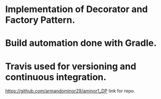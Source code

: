 # Implementation of Decorator and Factory Pattern.
# Build automation done with Gradle.
# Travis used for versioning and continuous integration.
https://github.com/armandominor29/aminor1_DP link for repo.
